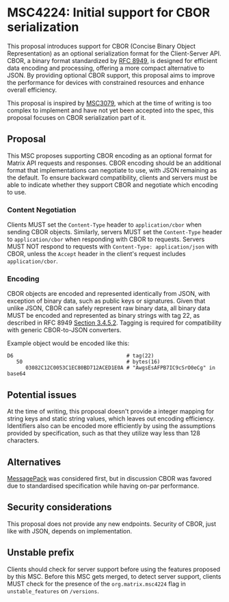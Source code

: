 # MSC4224: Initial support for CBOR serialization

This proposal introduces support for CBOR (Concise Binary Object Representation)
as an optional serialization format for the Client-Server API. CBOR, a binary
format standardized by [RFC
8949](https://datatracker.ietf.org/doc/html/rfc8949), is designed for efficient
data encoding and processing, offering a more compact alternative to JSON. By
providing optional CBOR support, this proposal aims to improve the performance
for devices with constrained resources and enhance overall efficiency.

This proposal is inspired by
[MSC3079](https://github.com/matrix-org/matrix-spec-proposals/pull/3079), which
at the time of writing is too complex to implement and have not yet been
accepted into the spec, this proposal focuses on CBOR serialization part of it.

## Proposal

This MSC proposes supporting CBOR encoding as an optional format for Matrix API
requests and responses. CBOR encoding should be an additional format that
implementations can negotiate to use, with JSON remaining as the default. To
ensure backward compatibility, clients and servers must be able to indicate
whether they support CBOR and negotiate which encoding to use.

### Content Negotiation

Clients MUST set the `Content-Type` header to `application/cbor` when sending
CBOR objects. Similarly, servers MUST set the `Content-Type` header to
`application/cbor` when responding with CBOR to requests. Servers MUST NOT
respond to requests with `Content-Type: application/json` with CBOR, unless the
`Accept` header in the client's request includes `application/cbor`.

### Encoding

CBOR objects are encoded and represented identically from JSON, with exception
of binary data, such as public keys or signatures. Given that unlike JSON, CBOR
can safely represent raw binary data, all binary data MUST be encoded and
represented as binary strings with tag 22, as described in RFC 8949 [Section
3.4.5.2](https://www.rfc-editor.org/rfc/rfc8949.html#section-3.4.5.2). Tagging
is required for compatibility with generic CBOR-to-JSON converters.

Example object would be encoded like this:
```
D6                                     # tag(22)
   50                                  # bytes(16)
      03082C12C0053C1EC80BD712ACED1E0A # "AwgsEsAFPB7IC9cSrO0eCg" in base64
```

## Potential issues

At the time of writing, this proposal doesn't provide a integer mapping for
string keys and static string values, which leaves out encoding efficiency.
Identifiers also can be encoded more efficiently by using the assumptions
provided by specification, such as that they utilize way less than 128
characters.

## Alternatives

[MessagePack](https://github.com/msgpack/msgpack/blob/master/spec.md) was
considered first, but in discussion CBOR was favored due to standardised
specification while having on-par performance.

## Security considerations

This proposal does not provide any new endpoints. Security of CBOR, just like
with JSON, depends on implementation.

## Unstable prefix

Clients should check for server support before using the features proposed by
this MSC. Before this MSC gets merged, to detect server support, clients MUST
check for the presence of the `org.matrix.msc4224` flag in `unstable_features`
on `/versions`.
